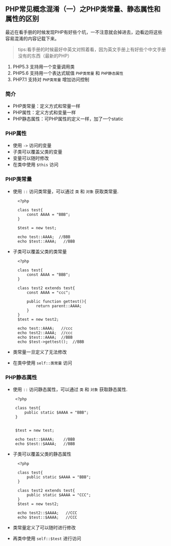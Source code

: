 ## PHP常见概念混淆（一）之PHP类常量、静态属性和属性的区别

 最近在看手册的时候发现PHP有好些个坑，一不注意就会掉进去，边看边将这些容易混淆的内容记载下来。

 > tips:看手册的时候最好中英文对照着看，因为英文手册上有好些个中文手册没有的东西（最新的PHP）

1. PHP5.3 支持用一个变量调用类
2. PHP5.6 支持用一个表达式赋值 `PHP类常量` 和 `PHP静态属性`
3. PHP7.1 支持对 `PHP类常量` 增加访问控制

### 简介

+ PHP类常量：定义方式和常量一样
+ PHP属性：定义方式和变量一样
+ PHP静态属性：可PHP属性的定义一样，加了一个static

### PHP属性

+ 使用 `->` 访问的变量
+ 子类可以覆盖父类的变量
+ 变量可以随时修改
+ 在类中使用 `$this` 访问

### PHP类常量

+ 使用 `::` 访问类常量，可以通过 `类` 和 `对象` 获取类常量.

		<?php
	
		class test{
			const AAAA = "BBB";
		}
		
		$test = new test;
		
		echo test::AAAA;  //BBB
		echo $test::AAAA;   //BBB

+ 子类可以覆盖父类的类常量

		<?php
	
		class test{
			const AAAA = "BBB";
		}
		
		class test2 extends test{
			const AAAA = "ccc";
		
			public function gettest(){
				return parent::AAAA;
			}
		}	
		$test = new test2;
		
		echo test::AAAA;   //ccc
		echo test2::AAAA;  //ccc
		echo $test::AAAA;  //BBB
		echo $test->gettest();	//BBB

+ 类常量一旦定义了无法修改
+ 在类中使用 `self::类常量` 访问

### PHP静态属性

+  使用 `::` 访问静态属性，可以通过 `类` 和 `对象` 获取静态属性.

		<?php
	
		class test{
			public static $AAAA = "BBB";
		}
		
		
		$test = new test;
		
		echo test::$AAAA;    //BBB
		echo $test::$AAAA;	 //BBB

+ 子类可以覆盖父类的静态属性

		<?php
	
		class test{
			public static $AAAA = "BBB";
		}
		
		class test2 extends test{
			public static $AAAA = "CCC";
		}
		$test = new test2;
		
		echo test2::$AAAA;   //CCC
		echo $test::$AAAA;	 //CCC

+ 类常量定义了可以随时进行修改
+ 再类中使用 `self::$test` 进行访问

 